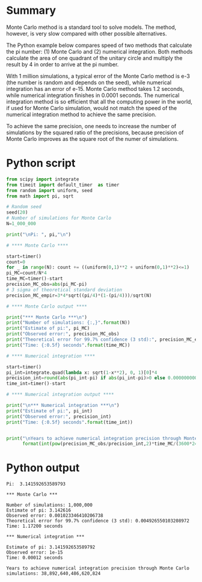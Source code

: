 # Summary

Monte Carlo method is a standard tool to solve models. The method, however, is very slow compared with other possible alternatives.

The Python example below compares speed of two methods that calculate the pi number: (1) Monte Carlo and (2) numerical integration. Both methods calculate the area of one quadrant of the unitary circle and multiply the result by 4 in order to arrive at the pi number.

With 1 million simulations, a typical error of the Monte Carlo method is e-3 (the number is random and depends on the seed), while numerical integration has an error of e-15. Monte Carlo method takes 1.2 seconds, while numerical integration finishes in 0.0001 seconds. The numerical integration method is so efficient that all the computing power in the world, if used for Monte Carlo simulation, would not match the speed of the numerical integration method to achieve the same precision.

To achieve the same precision, one needs to increase the number of simulations by the squared ratio of the precisions, because precision of Monte Carlo improves as the square root of the numer of simulations.

# Python script

```Python
from scipy import integrate 
from timeit import default_timer  as timer
from random import uniform, seed
from math import pi, sqrt

# Random seed
seed(20)
# Number of simulations for Monte Carlo
N=1_000_000

print("\nPi: ", pi,"\n")

# **** Monte Carlo ****

start=timer()
count=0
for _ in range(N): count += ((uniform(0,1)**2 + uniform(0,1)**2)<=1)
pi_MC=count/N*4
time_MC=timer()-start
precision_MC_obs=abs(pi_MC-pi)
# 3 sigma of theoretical standard deviation
precision_MC_empir=3*4*sqrt((pi/4)*(1-(pi/4)))/sqrt(N)

# **** Monte Carlo output ****

print("*** Monte Carlo ***\n")
print("Number of simulations: {:,}".format(N))
print("Estimate of pi:", pi_MC)
print("Observed error:", precision_MC_obs)
print("Theoretical error for 99.7% confidence (3 std):", precision_MC_empir)
print("Time: {:0.5f} seconds".format(time_MC))

# **** Numerical integration ****

start=timer()
pi_int=integrate.quad(lambda x: sqrt(1-x**2), 0, 1)[0]*4
precision_int=round(abs(pi_int-pi) if abs(pi_int-pi)>0 else 0.000000000000001, 15)
time_int=timer()-start

# **** Numerical integration output ****

print("\n*** Numerical integration ***\n")
print("Estimate of pi:", pi_int)
print("Observed error:", precision_int)
print("Time: {:0.5f} seconds".format(time_int))


print("\nYears to achieve numerical integration precision through Monte Carlo simulations: {:,}".\
      format(int(pow(precision_MC_obs/precision_int,2)*time_MC/(3600*24*365.25))))
```

# Python output

```
Pi:  3.141592653589793 

*** Monte Carlo ***

Number of simulations: 1,000,000
Estimate of pi: 3.142616
Observed error: 0.001023346410206738
Theoretical error for 99.7% confidence (3 std): 0.004926550103208972
Time: 1.17200 seconds

*** Numerical integration ***

Estimate of pi: 3.141592653589792
Observed error: 1e-15
Time: 0.00012 seconds

Years to achieve numerical integration precision through Monte Carlo simulations: 38,892,640,486,620,824

```
